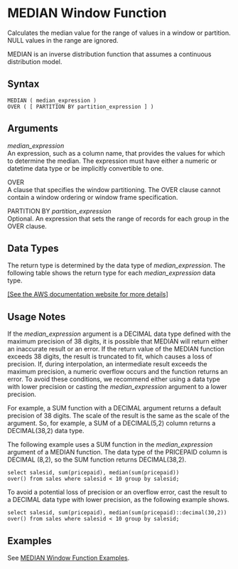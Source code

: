 # MEDIAN Window Function<a name="r_WF_MEDIAN"></a>

Calculates the median value for the range of values in a window or partition\. NULL values in the range are ignored\.

MEDIAN is an inverse distribution function that assumes a continuous distribution model\.

## Syntax<a name="r_WF_MEDIAN-synopsis"></a>

```
MEDIAN ( median_expression )
OVER ( [ PARTITION BY partition_expression ] )
```

## Arguments<a name="r_WF_MEDIAN-arguments"></a>

 *median\_expression*   
An expression, such as a column name, that provides the values for which to determine the median\. The expression must have either a numeric or datetime data type or be implicitly convertible to one\.

OVER   
A clause that specifies the window partitioning\. The OVER clause cannot contain a window ordering or window frame specification\.

PARTITION BY *partition\_expression*   
Optional\. An expression that sets the range of records for each group in the OVER clause\.

## Data Types<a name="r_WF_MEDIAN-data-types"></a>

The return type is determined by the data type of *median\_expression*\. The following table shows the return type for each *median\_expression* data type\.

[\[See the AWS documentation website for more details\]](http://docs.aws.amazon.com/redshift/latest/dg/r_WF_MEDIAN.html)

## Usage Notes<a name="w3ab1c35c11c15c45c15"></a>

If the *median\_expression* argument is a DECIMAL data type defined with the maximum precision of 38 digits, it is possible that MEDIAN will return either an inaccurate result or an error\. If the return value of the MEDIAN function exceeds 38 digits, the result is truncated to fit, which causes a loss of precision\. If, during interpolation, an intermediate result exceeds the maximum precision, a numeric overflow occurs and the function returns an error\. To avoid these conditions, we recommend either using a data type with lower precision or casting the *median\_expression* argument to a lower precision\. 

For example, a SUM function with a DECIMAL argument returns a default precision of 38 digits\. The scale of the result is the same as the scale of the argument\. So, for example, a SUM of a DECIMAL\(5,2\) column returns a DECIMAL\(38,2\) data type\.

The following example uses a SUM function in the *median\_expression* argument of a MEDIAN function\. The data type of the PRICEPAID column is DECIMAL \(8,2\), so the SUM function returns DECIMAL\(38,2\)\.

```
select salesid, sum(pricepaid), median(sum(pricepaid)) 
over() from sales where salesid < 10 group by salesid;
```

To avoid a potential loss of precision or an overflow error, cast the result to a DECIMAL data type with lower precision, as the following example shows\.

```
select salesid, sum(pricepaid), median(sum(pricepaid)::decimal(30,2)) 
over() from sales where salesid < 10 group by salesid;
```

## Examples<a name="r_WF_MEDIAN-examples"></a>

See [MEDIAN Window Function Examples](r_Examples_of_median_WF.md)\.
